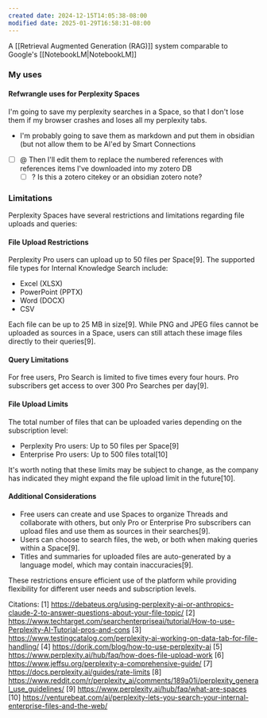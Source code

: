 ```yaml
---
created date: 2024-12-15T14:05:38-08:00
modified date: 2025-01-29T16:58:31-08:00
---
```

A [[Retrieval Augmented Generation (RAG)]] system comparable to Google's [[NotebookLM|NotebookLM]]
### My uses

#### Refwrangle uses for Perplexity Spaces
I'm going to save my perplexity searches in a Space, so that I don't lose them if my browser crashes and loses all my perplexity tabs.  
- I'm probably going to save them as markdown and put them in obsidian (but not allow them to be AI'ed by Smart Connections
- [ ] @ Then I'll edit them to replace the numbered references with references items I've downloaded into my zotero DB
	- [ ] ? Is this a zotero citekey or an obsidian zotero note?
### Limitations
Perplexity Spaces have several restrictions and limitations regarding file uploads and queries:

#### File Upload Restrictions

Perplexity Pro users can upload up to 50 files per Space[9]. The supported file types for Internal Knowledge Search include:

- Excel (XLSX)
- PowerPoint (PPTX)
- Word (DOCX)
- CSV

Each file can be up to 25 MB in size[9]. While PNG and JPEG files cannot be uploaded as sources in a Space, users can still attach these image files directly to their queries[9].

#### Query Limitations

For free users, Pro Search is limited to five times every four hours. Pro subscribers get access to over 300 Pro Searches per day[9].

#### File Upload Limits

The total number of files that can be uploaded varies depending on the subscription level:

- Perplexity Pro users: Up to 50 files per Space[9]
- Enterprise Pro users: Up to 500 files total[10]

It's worth noting that these limits may be subject to change, as the company has indicated they might expand the file upload limit in the future[10].

#### Additional Considerations

- Free users can create and use Spaces to organize Threads and collaborate with others, but only Pro or Enterprise Pro subscribers can upload files and use them as sources in their searches[9].
- Users can choose to search files, the web, or both when making queries within a Space[9].
- Titles and summaries for uploaded files are auto-generated by a language model, which may contain inaccuracies[9].

These restrictions ensure efficient use of the platform while providing flexibility for different user needs and subscription levels.

Citations:
[1] https://debateus.org/using-perplexity-ai-or-anthropics-claude-2-to-answer-questions-about-your-file-topic/
[2] https://www.techtarget.com/searchenterpriseai/tutorial/How-to-use-Perplexity-AI-Tutorial-pros-and-cons
[3] https://www.testingcatalog.com/perplexity-ai-working-on-data-tab-for-file-handling/
[4] https://dorik.com/blog/how-to-use-perplexity-ai
[5] https://www.perplexity.ai/hub/faq/how-does-file-upload-work
[6] https://www.jeffsu.org/perplexity-a-comprehensive-guide/
[7] https://docs.perplexity.ai/guides/rate-limits
[8] https://www.reddit.com/r/perplexity_ai/comments/189a01i/perplexity_general_use_guidelines/
[9] https://www.perplexity.ai/hub/faq/what-are-spaces
[10] https://venturebeat.com/ai/perplexity-lets-you-search-your-internal-enterprise-files-and-the-web/